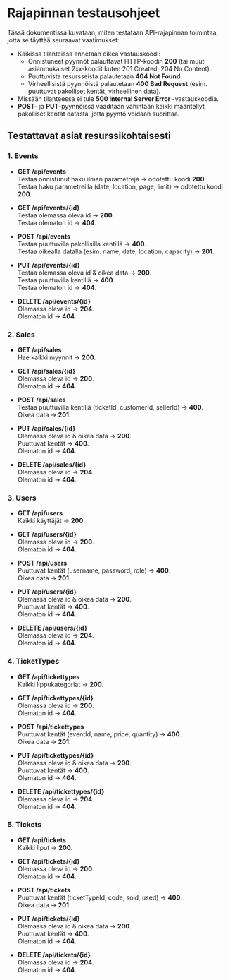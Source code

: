 # Rajapinnan testausohjeet

Tässä dokumentissa kuvataan, miten testataan API-rajapinnan toimintaa, jotta se täyttää seuraavat vaatimukset:

- Kaikissa tilanteissa annetaan oikea vastauskoodi:
  - Onnistuneet pyynnöt palauttavat HTTP-koodin **200** (tai muut asianmukaiset 2xx-koodit kuten 201 Created, 204 No Content).
  - Puuttuvista resursseista palautetaan **404 Not Found**.
  - Virheellisistä pyynnöistä palautetaan **400 Bad Request** (esim. puuttuvat pakolliset kentät, virheellinen data).
- Missään tilanteessa ei tule **500 Internal Server Error** -vastauskoodia.
- **POST**- ja **PUT**-pyynnöissä vaaditaan vähintään kaikki määritellyt pakolliset kentät datasta, jotta pyyntö voidaan suorittaa.

## Testattavat asiat resurssikohtaisesti

### 1. Events

- **GET /api/events**  
  Testaa onnistunut haku ilman parametreja → odotettu koodi **200**.  
  Testaa haku parametreilla (date, location, page, limit) → odotettu koodi **200**.

- **GET /api/events/{id}**  
  Testaa olemassa oleva id → **200**.  
  Testaa olematon id → **404**.

- **POST /api/events**  
  Testaa puuttuvilla pakollisilla kentillä → **400**.  
  Testaa oikealla datalla (esim. name, date, location, capacity) → **201**.

- **PUT /api/events/{id}**  
  Testaa olemassa oleva id & oikea data → **200**.  
  Testaa puuttuvilla kentillä → **400**.  
  Testaa olematon id → **404**.

- **DELETE /api/events/{id}**  
  Olemassa oleva id → **204**.  
  Olematon id → **404**.

### 2. Sales

- **GET /api/sales**  
  Hae kaikki myynnit → **200**.

- **GET /api/sales/{id}**  
  Olemassa oleva id → **200**.  
  Olematon id → **404**.

- **POST /api/sales**  
  Testaa puuttuvilla kentillä (ticketId, customerId, sellerId) → **400**.  
  Oikea data → **201**.

- **PUT /api/sales/{id}**  
  Olemassa oleva id & oikea data → **200**.  
  Puuttuvat kentät → **400**.  
  Olematon id → **404**.

- **DELETE /api/sales/{id}**  
  Olemassa oleva id → **204**.  
  Olematon id → **404**.

### 3. Users

- **GET /api/users**  
  Kaikki käyttäjät → **200**.

- **GET /api/users/{id}**  
  Olemassa oleva id → **200**.  
  Olematon id → **404**.

- **POST /api/users**  
  Puuttuvat kentät (username, password, role) → **400**.  
  Oikea data → **201**.

- **PUT /api/users/{id}**  
  Olemassa oleva id & oikea data → **200**.  
  Puuttuvat kentät → **400**.  
  Olematon id → **404**.

- **DELETE /api/users/{id}**  
  Olemassa oleva id → **204**.  
  Olematon id → **404**.

### 4. TicketTypes

- **GET /api/tickettypes**  
  Kaikki lippukategoriat → **200**.

- **GET /api/tickettypes/{id}**  
  Olemassa oleva id → **200**.  
  Olematon id → **404**.

- **POST /api/tickettypes**  
  Puuttuvat kentät (eventId, name, price, quantity) → **400**.  
  Oikea data → **201**.

- **PUT /api/tickettypes/{id}**  
  Olemassa oleva id & oikea data → **200**.  
  Puuttuvat kentät → **400**.  
  Olematon id → **404**.

- **DELETE /api/tickettypes/{id}**  
  Olemassa oleva id → **204**.  
  Olematon id → **404**.

### 5. Tickets

- **GET /api/tickets**  
  Kaikki liput → **200**.

- **GET /api/tickets/{id}**  
  Olemassa oleva id → **200**.  
  Olematon id → **404**.

- **POST /api/tickets**  
  Puuttuvat kentät (ticketTypeId, code, sold, used) → **400**.  
  Oikea data → **201**.

- **PUT /api/tickets/{id}**  
  Olemassa oleva id & oikea data → **200**.  
  Puuttuvat kentät → **400**.  
  Olematon id → **404**.

- **DELETE /api/tickets/{id}**  
  Olemassa oleva id → **204**.  
  Olematon id → **404**.
